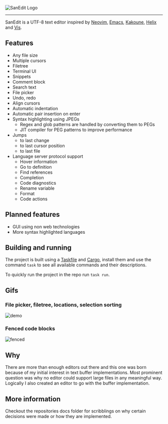 ![SanEdit Logo](https://github.com/user-attachments/assets/b75335be-d847-4ca3-a730-7314db4ee031)

---

SanEdit is a UTF-8 text editor inspired by [Neovim](https://neovim.io/), [Emacs](https://www.gnu.org/software/emacs/), [Kakoune](https://kakoune.org/), [Helix](https://helix-editor.com/) and [Vis](https://github.com/martanne/vis).

## Features

* Any file size
* Multiple cursors
* Filetree
* Terminal UI
* Snippets
* Comment block
* Search text
* File picker
* Undo, redo
* Align cursors
* Automatic indentation
* Automatic pair insertion on enter
* Syntax highlighting using JPEGs
    * Regex and glob patterns are handled by converting them to PEGs
    * JIT compiler for PEG patterns to improve performance
* Jumps
    * to last change
    * to last cursor position
    * to last file
* Language server protocol support
    * Hover information
    * Go to definition
    * Find references
    * Completion
    * Code diagnostics
    * Rename variable
    * Format
    * Code actions

## Planned features

* GUI using non web technologies
* More syntax highlighted languages

## Building and running

The project is built using a [Taskfile](https://taskfile.dev/installation/) and [Cargo](https://doc.rust-lang.org/cargo/getting-started/installation.html), install them and use the command `task` to see all available commands and their descriptions.

To quickly run the project in the repo run `task run`.

## Gifs

### File picker, filetree, locations, selection sorting
![demo](https://github.com/user-attachments/assets/4f80b067-3981-45b0-8e07-6c7eccd23785)

### Fenced code blocks
![fenced](https://github.com/user-attachments/assets/9002a797-9b72-4543-bd14-fc9e38bd3452)


## Why

There are more than enough editors out there and this one was born because of my
initial interest in text buffer implementations. Most prominent question was why
no editor could support large files in any meaningful way. Logically I also
created an editor to go with the buffer implementation.

## More information

Checkout the repositories docs folder for scribblings on why certain decisions
were made or how they are implemented.
